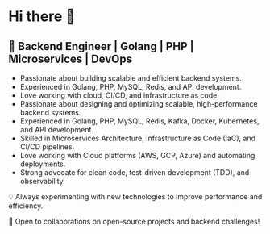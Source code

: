 # Hi there 👋

## 🚀 Backend Engineer | Golang | PHP | Microservices | DevOps

- Passionate about building scalable and efficient backend systems.
- Experienced in Golang, PHP, MySQL, Redis, and API development.
- Love working with cloud, CI/CD, and infrastructure as code.
- Passionate about designing and optimizing scalable, high-performance backend systems.
- Experienced in Golang, PHP, MySQL, Redis, Kafka, Docker, Kubernetes, and API development.
- Skilled in Microservices Architecture, Infrastructure as Code (IaC), and CI/CD pipelines.
- Love working with Cloud platforms (AWS, GCP, Azure) and automating deployments.
- Strong advocate for clean code, test-driven development (TDD), and observability.

💡 Always experimenting with new technologies to improve performance and efficiency.

📌 Open to collaborations on open-source projects and backend challenges!

<!-- ![MitulShah1's GitHub stats](https://github-readme-stats.vercel.app/api?username=MitulShah1&show_icons=true&count_private=true&line_height=40) -->
